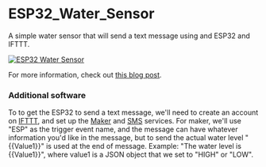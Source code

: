 # ESP32_Water_Sensor
A simple water sensor that will send a text message using and ESP32 and IFTTT.

[![ESP32 Water Sensor](https://cdn.sparkfun.com/r/500-500/assets/home_page_posts/2/2/9/7/ESP32_Water_Sensor-01.jpg)](https://cdn.sparkfun.com/assets/home_page_posts/2/2/9/7/ESP32_Water_Sensor-01.jpg) 

For more information, check out [this blog post](https://www.sparkfun.com/news/2297).

### Additional software

To to get the ESP32 to send a text message, we'll need to create an account on [IFTTT](https://ifttt.com/discover), and set up the [Maker](https://ifttt.com/maker) and [SMS](https://ifttt.com/sms) services. For maker, we'll use "ESP" as the trigger event name, and the message can have whatever information you'd like in the message, but to send the actual water level "{{Value1}}"  is used at the end of message. Example: "The water level is {{Value1}}", where value1 is a JSON object that we set to "HIGH" or "LOW".
